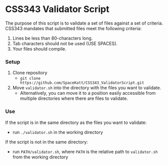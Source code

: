 # CSS343 Validator Script

The purpose of this script is to validate a set of files against a set
of criteria. CSS343 mandates that submitted files meet the following criteria:

  1. Lines be less than 80-characters long.
  2. Tab characters should not be used (USE SPACES).
  3. Your files should compile.

### Setup

  1. Clone repository
       - `git clone https://github.com/SpaceKatt/CSS343_ValidatorScript.git`
  2. Move `validator.sh` into the directory with the files you want to
     validate. 
       - Alternatively, you can move it to a position easily
         accessible from multiple directories where there are
         files to validate.

### Use

If the script is in the same directory as the files you want to validate:

  - run `./validator.sh` in the working directory

If the script is not in the same directory:

  - run `PATH/validator.sh`, where `PATH` is the relative path to 
    `validator.sh` from the working directory
